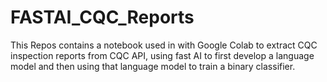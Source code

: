 # FASTAI_CQC_Reports

This Repos contains a notebook used in with Google Colab to extract CQC inspection reports from CQC API, using fast AI to first develop a language model and then using that language model to train a binary classifier.
